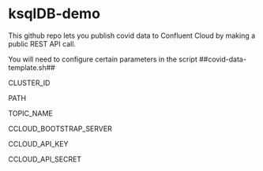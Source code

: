 # ksqlDB-demo

This github repo lets you publish covid data to Confluent Cloud by making a public REST API call.

You will need to configure certain parameters in the script ##covid-data-template.sh##

CLUSTER_ID

PATH

TOPIC_NAME

CCLOUD_BOOTSTRAP_SERVER

CCLOUD_API_KEY

CCLOUD_API_SECRET

